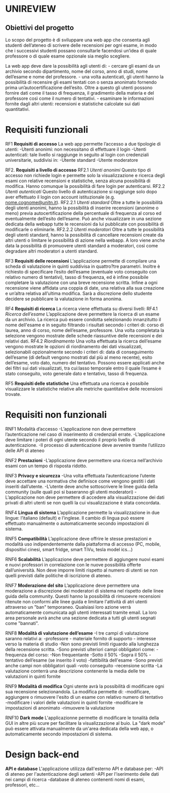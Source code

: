 # UNIREVIEW
## Obiettivi del progetto

Lo scopo del progetto è di sviluppare una web app che consenta agli studenti dell’ateneo di scrivere delle recensioni per ogni esame, in modo che i successivi studenti possano consultarle facendosi un’idea di quale professore o di quale esame opzionale sia meglio scegliere.

La web app deve dare la possibilità agli utenti di:
	- cercare gli esami da un archivio secondo dipartimento, nome del corso, anno di studi, nome dell’esame e nome del professore.
	- una volta autenticati, gli utenti hanno la possibilità di recensire gli esami tentati con o senza anonimato fornendo prima un’autocertificazione dell’esito. Oltre a questo gli utenti possono fornire dati come il tasso di frequenza, il gradimento della materia e del professore così come il numero di tentativi.
	- esaminare le informazioni fornite dagli altri utenti: recensioni e statistiche calcolate sui dati quantitativi.

# **Requisiti funzionali**

RF1 **Requisiti di accesso**
	La web app permette l’accesso a due tipologie di utenti:
		-Utenti anonimi:
			non necessitano di effettuare il login
		-Utenti autenticati:
			tale livello si raggiunge in seguito al login con credenziali universitarie, suddivisi in:
				-Utente standard
				-Utente moderatore
	
RF2. **Requisiti a livello di accesso**
RF2.1 *Utenti anonimi*
	Questo tipo di accesso non richiede login e permette solo la visualizzazione e ricerca degli esami con relative recensioni e statistiche, senza alcuna possibilità di modifica. Hanno comunque la possibilità di fare login per autenticarsi.
RF2.2 *Utenti autenticati*
	Questo livello di autenticazione si raggiunge solo dopo aver effettuato il login con account istituzionale (e.g. nome.cognome@unitn.it). 
	RF2.2.1 *Utenti standard* 
		Oltre a tutte le possibilità degli utenti anonimi, hanno la possibilità di inserire recensioni (anonime o meno) previa autocertificazione della percentuale di frequenza al corso ed eventualmente dell’esito dell’esame. 
		Può anche visualizzare in una sezione dedicata della webapp tutte le recensioni da lui pubblicate con possibilità di modificarle o eliminarle.
	RF2.2.2 *Utenti moderatori*
		Oltre a tutte le possibilità degli utenti standard, hanno la possibilità di cancellare recensioni create da altri utenti o limitare le possibilità di azione nella webapp. A loro viene anche data la possibilità di promuovere utenti standard a moderatori, così come degradare altri moderatori a utenti standard.

RF3 **Requisiti delle recensioni**
	L’applicazione permette di compilare una scheda di valutazione in quinti suddivisa in quattro?tre parametri. Inoltre è richiesto di specificare l’esito dell’esame (eventuale voto conseguito con relativo numero di tentativi), tasso di frequenza, ed è infine possibile completare la valutazione con una breve recensione scritta.
	Infine a ogni recensione viene affidata una coppia di date, una relativa alla sua creazione e un’altra relativa all’ultima modifica.
	Sarà a discrezione dello studente decidere se pubblicare la valutazione in forma anonima.

RF4 **Requisiti di ricerca**
	La ricerca viene effettuata su diversi livelli:
	RF4.1 *Ricerca dell’esame*
		L’applicazione deve permettere la ricerca di un esame da un archivio. La ricerca può essere condotta selezionando innanzitutto il nome dell'esame e in seguito filtrando i risultati secondo i criteri di: corso di laurea, anno di corso, nome dell’esame, professore. Una volta completata la selezione vengono mostrate delle schede riassuntive delle recensioni e dei relativi dati.
	RF4.2 *Riordinamento*
		Una volta effettuata la ricerca dell’esame vengono mostrate le opzioni di riordinamento dei dati visualizzati, selezionabili opzionalmente secondo i criteri di: data di conseguimento dell’esame (di default vengono mostrati dal più al meno recente), esito dell’esame, voto dato, numero del tentativo.
		Possono essere applicati anche dei filtri sui dati visualizzati, tra cui:lasso temporale entro il quale l’esame è stato conseguito, voto generale dato e tentativo, tasso di frequenza.

RF5 **Requisiti delle statistiche**
	Una effettuata una ricerca è possibile visualizzare le statistiche relative alle metriche quantitative delle recensioni trovate.



# **Requisiti non funzionali**

RNF1 Modalità d’accesso
	-L’applicazione non deve permettere l’autenticazione nel caso di inserimento di credenziali errate.
	-L’applicazione deve limitare i poteri di ogni utente secondo il proprio livello di autenticazione.
	-Il processo di autenticazione deve avvenire tramite l’utilizzo delle API di ateneo

RNF2 **Prestazioni**
	-L’applicazione deve permettere una ricerca nell’archivio esami con un tempo di risposta ridotto.

RNF3 **Privacy e sicurezza**
	-Una volta effettuata l’autenticazione l’utente deve accettare una normativa che definisce come vengono gestiti i dati inseriti dall’utente.
	-L’utente deve anche sottoscrivere le linee guida della community (sulle quali poi si baseranno gli utenti moderatori)
	-L’applicazione non deve permettere di accedere alla visualizzazione dei dati privati di altri utenti se non quelli la cui visualizzazione è stata concordata.

RNF4 **Lingua di sistema**
	L’applicazione permette la visualizzazione in due lingue: l’italiano (default) e l’inglese. Il cambio di lingua può essere effettuato manualmente o automaticamente secondo impostazioni di sistema.

RNF5 **Compatibilità**
	L’applicazione deve offrire le stesse prestazioni e modalità uso indipendentemente dalla piattaforma di accesso (PC, mobile, dispositivi cinesi, smart fridge, smart TiVu, tesla model ics…)

RNF6 **Scalabilità**
	L’applicazione deve permettere di aggiungere nuovi esami e nuovi professori in correlazione con le nuove possibilità offerte dall’università.
	Non deve imporre limiti rispetto al numero di utenti se non quelli previsti dalle politiche di iscrizione di ateneo.

RNF7 **Moderazione del sito**
	L’applicazione deve permettere una moderazione a discrezione dei moderatori di sistema nel rispetto delle linee guida della community. Questi hanno la possibilità di rimuoevre recensioni ritenute non conformi alle linee guida e limitare l'attività di atri utenti attraverso un "ban" temporaneo. Qualsiasi loro azione verrà automaticamente comunicata agli utenti interessati tramite email. La loro area personale avrà anche una sezione dedicata a tutti gli utenti segnati come "bannati".

RNF8 **Modalità di valutazione dell’esame**
	-I tre campi di valutazione saranno relativi a:
		-professore
		- materiale fornito di supporto
		- interesse verso la materia di studio
	-Non sono previsti limiti riguardo alla lunghezza della recensione scritta.
	-Sono previsti ulteriori campi obbligatori come:
		-frequenza del corso:
			-Non frequentante 
			-Sotto il 50% 
			-Sopra il 50%
		-tentativo dell’esame (se inserito il voto)
		-fattibilità dell'esame
	-Sono previsti anche campi non obbligatori quali
		-voto conseguito
		-recensione scritta
	-La valutazione conterrà una descrizione contenente la media delle tre valutazioni in quinti fornite

RNF9 **Modalità di modifica**
	Ogni utente avrà la possibilità di modificare ogni sua recensione selezionandola. La modifica permette di:
		-modificare, aggiungere o rimuovere l'esito di un esame con relativo numero di tentativo
		-modificare i valori delle valutazioni in quinti fornite
		-modificare le impostazioni di anonimato
		-rimuovere la valutazione

RNF10 **Dark mode**
	L'applicazionne permette di modificare le tonalità della GUI in altre più scure per facilitare la visualizzazione al buio.
	La "dark mode" può essere attivata manualmente da un'area dedicata della web app, o automaticamente secondo impostazioni di sistema.


# **Design back-end**

**API e database**
	L'applicazione utilizza dall'esterno API e database per:
		-API di ateneo per l'autenticazione degli uetenti
		-API per l'iserimento delle dati nei campi di ricerca
		-database di ateneo contenenti nomi di esami, professori, etc...

